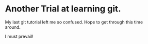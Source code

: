 # Another Trial at learning git. 

My last git tutorial left me so confused. Hope to get through this time around.

I must prevail!

